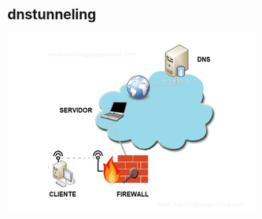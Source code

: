# dnstunneling


<img  style="float:left" alt="route logo" src="https://github.com/hackingyseguridad/dnstunneling/blob/master/dnstuneling.png"> 
